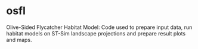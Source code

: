 # osfl
Olive-Sided Flycatcher Habitat Model: Code used to prepare input data, run habitat models on ST-Sim landscape projections and prepare result plots and maps.
